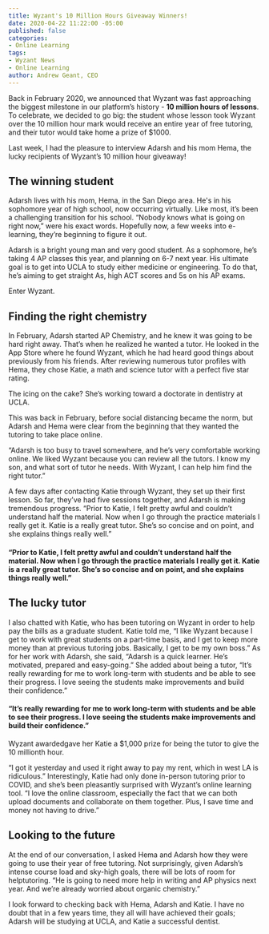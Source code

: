 ```yaml
---
title: Wyzant's 10 Million Hours Giveaway Winners!
date: 2020-04-22 11:22:00 -05:00
published: false
categories:
- Online Learning
tags:
- Wyzant News
- Online Learning
author: Andrew Geant, CEO
---
```


Back in February 2020, we announced that Wyzant was fast approaching the biggest milestone in our platform’s history - **10 million hours of lessons**. To celebrate, we decided to go big: the student whose lesson took Wyzant over the 10 million hour mark would receive an entire year of free tutoring, and their tutor would take home a prize of $1000.

Last week, I had the pleasure to interview Adarsh and his mom Hema, the lucky recipients of Wyzant’s 10 million hour giveaway! 

## The winning student

Adarsh lives with his mom, Hema, in the San Diego area. He's in his sophomore year of high school, now occurring virtually. Like most, it’s been a challenging transition for his school. “Nobody knows what is going on right now,” were his exact words. Hopefully now, a few weeks into  e-learning, they’re beginning to figure it out. 

Adarsh is a bright young man and very good student. As a sophomore, he’s taking 4 AP classes this year, and planning on 6-7 next year. His ultimate goal is to get into UCLA to study either medicine or engineering. To do that, he’s aiming to get straight As, high ACT scores and 5s on his AP exams.

Enter Wyzant. 

## Finding the right chemistry

In February, Adarsh started AP Chemistry, and he knew it was going to be hard right away. That’s when he realized he wanted a tutor. He looked in the App Store where he found Wyzant, which he had heard good things about previously from his friends. After reviewing numerous tutor profiles with Hema, they chose Katie, a math and science tutor with a perfect five star rating.

The icing on the cake? She’s working toward a doctorate in dentistry at UCLA.

This was back in February, before social distancing became the norm, but Adarsh and Hema were clear from the beginning that they wanted the tutoring to take place online. 

“Adarsh is too busy to travel somewhere, and he’s very comfortable working online. We liked Wyzant because you can review all the tutors. I know my son, and what sort of tutor he needs. With Wyzant, I can help him find the right tutor.”

A few days after contacting Katie through Wyzant, they set up their first lesson. So far, they’ve had five sessions together, and Adarsh is making tremendous progress. “Prior to Katie, I felt pretty awful and couldn’t understand half the material. Now when I go through the practice materials I really get it. Katie is a really great tutor. She’s so concise and on point, and she explains things really well.”

#### “Prior to Katie, I felt pretty awful and couldn’t understand half the material. Now when I go through the practice materials I really get it. Katie is a really great tutor. She’s so concise and on point, and she explains things really well.”
## The lucky tutor

I also chatted with Katie, who has been tutoring on Wyzant in order to help pay the bills as a graduate student. Katie told me, “I like Wyzant because I get to work with great students on a part-time basis, and I get to keep more money than at previous tutoring jobs. Basically, I get to be my own boss.” As for her work with Adarsh, she said, “Adarsh is a quick learner. He’s motivated, prepared and easy-going.” She added about being a tutor, “It’s really rewarding for me to work long-term with students and be able to see their progress. I love seeing the students make improvements and build their confidence.”

#### “It’s really rewarding for me to work long-term with students and be able to see their progress. I love seeing the students make improvements and build their confidence.”

Wyzant awardedgave her Katie a $1,000 prize for being the tutor to give the 10 millionth hour.

 “I got it yesterday and used it right away to pay my rent, which in west LA is ridiculous.” Interestingly, Katie had only done in-person tutoring prior to COVID, and she’s been pleasantly surprised with Wyzant’s online learning tool. “I love the online classroom, especially the fact that we can both upload documents and collaborate on them together. Plus, I save time and money not having to drive.” 

## Looking to the future

At the end of our conversation, I asked Hema and Adarsh how they were going to use their year of free tutoring. Not surprisingly, given Adarsh’s intense course load and sky-high goals, there will be lots of room for helptutoring. “He is going to need more help in writing and AP physics next year. And we’re already worried about organic chemistry.” 

I look forward to checking back with Hema, Adarsh and Katie. I have no doubt that in a few years time, they all will have achieved their goals; Adarsh will be studying at UCLA, and Katie a successful dentist.
